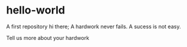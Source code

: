 # hello-world
A first repository
hi there;
 A hardwork never fails.
 A sucess is not easy.

Tell us more about your hardwork
